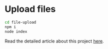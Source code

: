 Upload files
============


```sh
cd file-upload
npm i
node index
```

Read the detailed article about this project [here](http://ionicabizau.net/blog/22-upload-files-using-nodejs).
